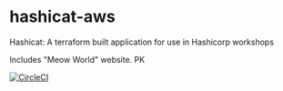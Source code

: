 # hashicat-aws
Hashicat: A terraform built application for use in Hashicorp workshops

Includes "Meow World" website. PK 

[![CircleCI](https://circleci.com/gh/hashicorp/hashicat-aws.svg?style=svg)](https://circleci.com/gh/hashicorp/hashicat-aws)

